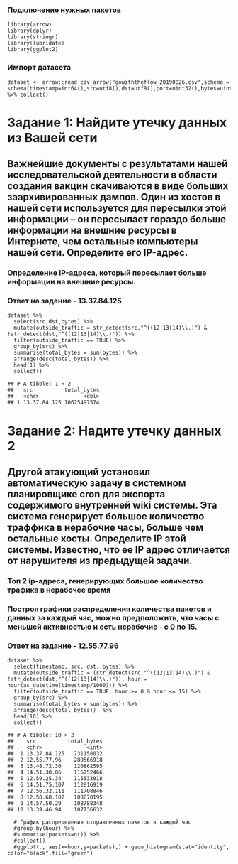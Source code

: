 ### Подключение нужных пакетов

    library(arrow)
    library(dplyr)
    library(stringr)
    library(lubridate)
    library(ggplot2)

### Импорт датасета

    dataset <- arrow::read_csv_arrow("gowiththeflow_20190826.csv",schema = schema(timestamp=int64(),src=utf8(),dst=utf8(),port=uint32(),bytes=uint32())) %>% collect()

# Задание 1: Найдите утечку данных из Вашей сети

## Важнейшие документы с результатами нашей исследовательской деятельности в области создания вакцин скачиваются в виде больших заархивированных дампов. Один из хостов в нашей сети используется для пересылки этой информации – он пересылает гораздо больше информации на внешние ресурсы в Интернете, чем остальные компьютеры нашей сети. Определите его IP-адрес.

### Определение IP-адреса, который пересылает больше информации на внешние ресурсы.

### Ответ на задание - 13.37.84.125

    dataset %>%
      select(src,dst,bytes) %>%
      mutate(outside_traffic = str_detect(src,"^((12|13|14)\\.)") & !str_detect(dst,"^((12|13|14)\\.)")) %>%
      filter(outside_traffic == TRUE) %>%
      group_by(src) %>%
      summarise(total_bytes = sum(bytes)) %>%
      arrange(desc(total_bytes)) %>%
      head(1) %>%
      collect()

    ## # A tibble: 1 × 2
    ##   src          total_bytes
    ##   <chr>              <dbl>
    ## 1 13.37.84.125 10625497574

# Задание 2: Надите утечку данных 2

## Другой атакующий установил автоматическую задачу в системном планировщике cron для экспорта содержимого внутренней wiki системы. Эта система генерирует большое количество траффика в нерабочие часы, больше чем остальные хосты. Определите IP этой системы. Известно, что ее IP адрес отличается от нарушителя из предыдущей задачи.

### Топ 2 ip-адреса, генерирующих большое количество трафика в нерабочее время

### Построя графики распределения количества пакетов и данных за каждый час, можно предположить, что часы с меньшей активностью и есть нерабочие - с 0 по 15.

### Ответ на задание - 12.55.77.96

    dataset %>%
      select(timestamp, src, dst, bytes) %>%
      mutate(outside_traffic = (str_detect(src,"^((12|13|14)\\.)") & !str_detect(dst,"^((12|13|14)\\.)")), hour = hour(as_datetime(timestamp/1000))) %>%
      filter(outside_traffic == TRUE, hour >= 0 & hour <= 15) %>%
      group_by(src) %>%
      summarise(total_bytes = sum(bytes)) %>%
      arrange(desc(total_bytes))  %>%
      head(10) %>%
      collect()

    ## # A tibble: 10 × 2
    ##    src          total_bytes
    ##    <chr>              <int>
    ##  1 13.37.84.125   731158032
    ##  2 12.55.77.96    289566918
    ##  3 13.48.72.30    120862595
    ##  4 14.51.30.86    116752466
    ##  5 12.59.25.34    115533918
    ##  6 14.51.75.107   112816919
    ##  7 12.56.32.111   111708846
    ##  8 12.58.68.102   108870195
    ##  9 14.57.50.29    108788348
    ## 10 13.39.46.94    107736632

      # График распределения отправленных пакетов в каждый час
      #group_by(hour) %>%
      #summarise(packets=n()) %>%
      #collect()
      #ggplot(., aes(x=hour,y=packets),) + geom_histogram(stat="identity", color="black",fill="green")
